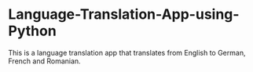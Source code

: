 # Language-Translation-App-using-Python
This is a language translation app that translates from English to German, French and Romanian.
